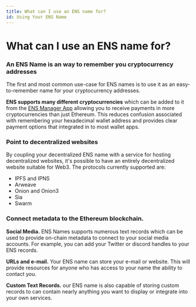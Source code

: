 ```yaml
---
title: What can I use an ENS name for?
id: Using Your ENS Name
---
```


# What can I use an ENS name for?

### An ENS Name is an way to remember you cryptocurrency addresses

The first and most common use-case for ENS names is to use it as an easy-to-remember name for your cryptocurrency addresses.

**ENS supports many different cryptocurrencies** which can be added to it from the [ENS Manager App](https://app.ens.domains) allowing you to receive payments in more cryptocurrencies than just Ethereum.  This reduces confusion associated with remembering your hexadecimal wallet address and provides clear payment options that integrated in to most wallet apps.

### Point to decentralized websites

By coupling your decentralized ENS name with a service for hosting decentralized websites, it's possible to have an entirely decentralized website suitable for Web3. The protocols currently supported are:

* IPFS and IPNS
* Arweave
* Onion and Onion3
* Sia
* Swarm

### Connect metadata to the Ethereum blockchain.

**Social Media.** ENS Names supports numerous text records which can be used to provide on-chain metadata to connect to your social media accounts. For example, you can add your Twitter or discord handles to your ENS records.

**URLs and e-mail.** Your ENS name can store your e-mail or website. This will provide resources for anyone who has access to your name the ability to contact you.

**Custom Text Records.** our ENS name is also capable of storing custom records to can contain nearly anything you want to display or integrate into your own services.
